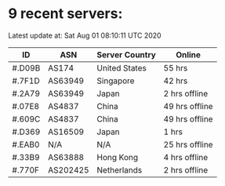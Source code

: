 # 9 recent servers:

Latest update at: Sat Aug 01 08:10:11 UTC 2020

| ID | ASN | Server Country | Online |
| -- | --- | -------------- | ------ |
| #.D09B | AS174 | United States | 55 hrs |
| #.7F1D | AS63949 | Singapore | 42 hrs |
| #.2A79 | AS63949 | Japan | 2 hrs offline |
| #.07E8 | AS4837 | China | 49 hrs offline |
| #.609C | AS4837 | China | 49 hrs offline |
| #.D369 | AS16509 | Japan | 1 hrs |
| #.EAB0 | N/A | N/A | 25 hrs offline |
| #.33B9 | AS63888 | Hong Kong | 4 hrs offline |
| #.770F | AS202425 | Netherlands | 2 hrs offline |

